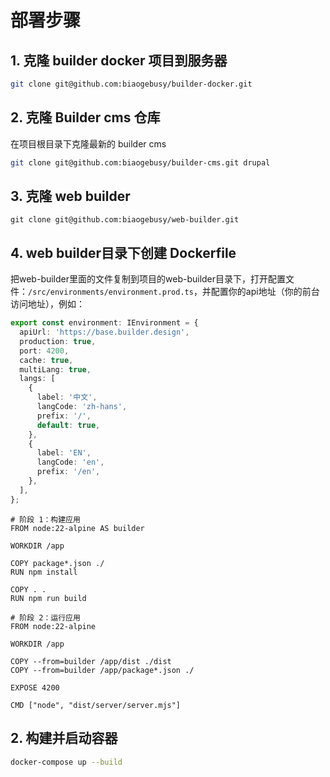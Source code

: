 # 部署步骤

## 1. 克隆 builder docker 项目到服务器

```bash
git clone git@github.com:biaogebusy/builder-docker.git
```

## 2. 克隆 Builder cms 仓库

在项目根目录下克隆最新的 builder cms

```bash
git clone git@github.com:biaogebusy/builder-cms.git drupal
```

## 3. 克隆 web builder
```base
git clone git@github.com:biaogebusy/web-builder.git
```

## 4. web builder目录下创建 Dockerfile
把web-builder里面的文件复制到项目的web-builder目录下，打开配置文件：`/src/environments/environment.prod.ts`，并配置你的api地址（你的前台访问地址），例如：
```ts
export const environment: IEnvironment = {
  apiUrl: 'https://base.builder.design',
  production: true,
  port: 4200,
  cache: true,
  multiLang: true,
  langs: [
    {
      label: '中文',
      langCode: 'zh-hans',
      prefix: '/',
      default: true,
    },
    {
      label: 'EN',
      langCode: 'en',
      prefix: '/en',
    },
  ],
};
```

``` base 
# 阶段 1：构建应用
FROM node:22-alpine AS builder

WORKDIR /app

COPY package*.json ./
RUN npm install

COPY . .
RUN npm run build

# 阶段 2：运行应用
FROM node:22-alpine

WORKDIR /app

COPY --from=builder /app/dist ./dist
COPY --from=builder /app/package*.json ./

EXPOSE 4200

CMD ["node", "dist/server/server.mjs"]

```

## 2. 构建并启动容器

```bash
docker-compose up --build
```
